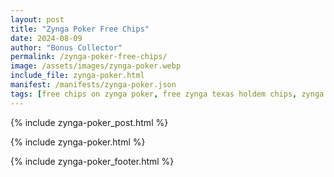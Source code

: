 ```yaml
---
layout: post
title: "Zynga Poker Free Chips"
date: 2024-08-09
author: "Bonus Collector"
permalink: /zynga-poker-free-chips/
image: /assets/images/zynga-poker.webp
include_file: zynga-poker.html
manifest: /manifests/zynga-poker.json
tags: [free chips on zynga poker, free zynga texas holdem chips, zynga free chips]
---
```


{% include zynga-poker_post.html %}

{% include zynga-poker.html %}

{% include zynga-poker_footer.html %}